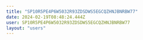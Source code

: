 ```yaml
---
title: "SP10R5PE4P6W5032R93ZDSDWS5EGCQZHNJBNRBW77"
date: 2024-02-19T08:48:24.444Z
user: SP10R5PE4P6W5032R93ZDSDWS5EGCQZHNJBNRBW77
layout: "users"
---
```

    